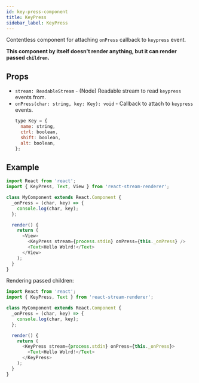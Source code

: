 ```yaml
---
id: key-press-component
title: KeyPress
sidebar_label: KeyPress
---
```


Contentless component for attaching `onPress` callback to `keypress` event.

**This component by itself doesn't render anything, but it can render passed `children`.**

## Props

* `stream: ReadableStream` - (Node) Readable stream to read `keypress` events from.
* `onPress(char: string, key: Key): void` - Callback to attach to `keypress` events.
  ```js
  type Key = {
    name: string,
    ctrl: boolean,
    shift: boolean,
    alt: boolean,
  };
  ```

## Example

```js
import React from 'react';
import { KeyPress, Text, View } from 'react-stream-renderer';

class MyComponent extends React.Component {
  _onPress = (char, key) => {
    console.log(char, key);
  };

  render() {
    return (
      <View>
        <KeyPress stream={process.stdin} onPress={this._onPress} />
        <Text>Hello Wolrd!</Text>
      </View>
    );
  }
}
```

Rendering passed children:

```js
import React from 'react';
import { KeyPress, Text } from 'react-stream-renderer';

class MyComponent extends React.Component {
  _onPress = (char, key) => {
    console.log(char, key);
  };

  render() {
    return (
      <KeyPress stream={process.stdin} onPress={this._onPress}>
        <Text>Hello Wolrd!</Text>
      </KeyPress>
    );
  }
}
```
